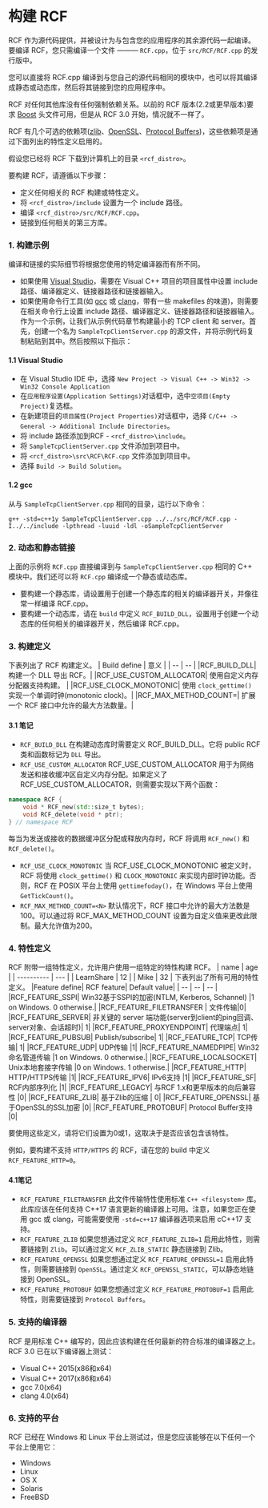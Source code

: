 <!--
 * @Author: haoluo
 * @Date: 2019-07-12 16:02:23
 * @LastEditors: haoluo
 * @LastEditTime: 2019-07-15 11:34:04
 * @Description: file content
 -->
# 构建 RCF
RCF 作为源代码提供，并被设计为与包含您的应用程序的其余源代码一起编译。要编译 RCF，您只需编译一个文件 ——— `RCF.cpp`，位于 `src/RCF/RCF.cpp` 的发行版中。

您可以直接将 RCF.cpp 编译到与您自己的源代码相同的模块中，也可以将其编译成静态或动态库，然后将其链接到您的应用程序中。

RCF 对任何其他库没有任何强制依赖关系。以前的 RCF 版本(2.2或更早版本)要求 [Boost](http://www.boost.org/) 头文件可用，但是从 RCF 3.0 开始，情况就不一样了。

RCF 有几个可选的依赖项([zlib](http://www.zlib.net/)、[OpenSSL](http://www.openssl.org/)、[Protocol Buffers](http://code.google.com/p/protobuf/))，这些依赖项是通过下面列出的特性定义启用的。

假设您已经将 RCF 下载到计算机上的目录 `<rcf_distro>`。

要构建 RCF，请遵循以下步骤：
- 定义任何相关的 RCF 构建或特性定义。
- 将 `<rcf_distro>/include` 设置为一个 include 路径。
- 编译 `<rcf_distro>/src/RCF/RCF.cpp`。
- 链接到任何相关的第三方库。
### 1. 构建示例
编译和链接的实际细节将根据您使用的特定编译器而有所不同。
- 如果使用 [Visual Studio](http://http//www.microsoft.com/visualstudio)，需要在 Visual C++ 项目的项目属性中设置 include 路径、编译器定义、链接器路径和链接器输入。
- 如果使用命令行工具(如 [gcc](http://http//gcc.gnu.org/) 或 [clang](https://clang.llvm.org/)，带有一些 makefiles 的味道)，则需要在相关命令行上设置 include 路径、编译器定义、链接器路径和链接器输入。
作为一个示例，让我们从示例代码章节构建最小的 TCP client 和 server。首先，创建一个名为 `SampleTcpClientServer.cpp` 的源文件，并将示例代码复制粘贴到其中。然后按照以下指示：

#### 1.1 Visual Studio
- 在 Visual Studio IDE 中，选择 `New Project -> Visual C++ -> Win32 -> Win32 Console Application`
- 在`应用程序设置(Application Settings)`对话框中，选中`空项目(Empty Project)`复选框。
- 在新建项目的`项目属性(Project Properties)`对话框中，选择 `C/C++ -> General -> Additional Include Directories`。
- 将 include 路径添加到RCF - `<rcf_distro>\include`。
- 将 `SampleTcpClientServer.cpp` 文件添加到项目中。
- 将 `<rcf_distro>\src\RCF\RCF.cpp` 文件添加到项目中。
- 选择 `Build -> Build Solution`。
#### 1.2 gcc
从与 `SampleTcpClientServer.cpp` 相同的目录，运行以下命令：
```shell
g++ -std=c++1y SampleTcpClientServer.cpp ../../src/RCF/RCF.cpp -I../../include -lpthread -luuid -ldl -oSampleTcpClientServer
```
### 2. 动态和静态链接
上面的示例将 `RCF.cpp` 直接编译到与 `SampleTcpClientServer.cpp` 相同的 C++ 模块中。我们还可以将 `RCF.cpp` 编译成一个静态或动态库。
- 要构建一个静态库，请设置用于创建一个静态库的相关的编译器开关，并像往常一样编译 RCF.cpp。
- 要构建一个动态库，请在 `build` 中定义 `RCF_BUILD_DLL`，设置用于创建一个动态库的任何相关的编译器开关，然后编译 RCF.cpp。

### 3. 构建定义
下表列出了 RCF 构建定义。
| Build define |	意义 |
| -- | -- |
|RCF_BUILD_DLL|	构建一个 DLL 导出 RCF。|
|RCF_USE_CUSTOM_ALLOCATOR| 使用自定义内存分配器支持构建。	|
|RCF_USE_CLOCK_MONOTONIC|	使用 `clock_gettime()` 实现一个单调时钟(monotonic clock)。|
|RCF_MAX_METHOD_COUNT=<N>|	扩展一个 RCF 接口中允许的最大方法数量。|
#### 3.1 笔记
- `RCF_BUILD_DLL`
在构建动态库时需要定义 RCF_BUILD_DLL。它将 public RCF 类和函数标记为 `DLL` 导出。
- `RCF_USE_CUSTOM_ALLOCATOR`
RCF_USE_CUSTOM_ALLOCATOR 用于为网络发送和接收缓冲区自定义内存分配。如果定义了 RCF_USE_CUSTOM_ALLOCATOR，则需要实现以下两个函数：
```cpp
namespace RCF {
    void * RCF_new(std::size_t bytes);
    void RCF_delete(void * ptr);
} // namespace RCF
```
每当为发送或接收的数据缓冲区分配或释放内存时，RCF 将调用 `RCF_new()` 和 `RCF_delete()`。
- `RCF_USE_CLOCK_MONOTONIC`
当 RCF_USE_CLOCK_MONOTONIC 被定义时，RCF 将使用 `clock_gettime()` 和 `CLOCK_MONOTONIC` 来实现内部时钟功能。否则，RCF 在 POSIX 平台上使用 `gettimefoday()`，在 Windows 平台上使用 `GetTickCount()`。
- `RCF_MAX_METHOD_COUNT=<N>`
默认情况下，RCF 接口中允许的最大方法数是100。可以通过将 RCF_MAX_METHOD_COUNT 设置为自定义值来更改此限制。最大允许值为200。

### 4. 特性定义
RCF 附带一组特性定义，允许用户使用一组特定的特性构建 RCF。
|    name    | age |
| ---------- | --- |
| LearnShare |  12 |
| Mike       |  32 |
下表列出了所有可用的特性定义。
|Feature define|	RCF feature|	Default value|
| -- | -- | -- |
|RCF_FEATURE_SSPI|	 Win32基于SSPI的加密(NTLM, Kerberos, Schannel)	|1 on Windows. 0 otherwise.|
|RCF_FEATURE_FILETRANSFER	|	文件传输|0|
|RCF_FEATURE_SERVER|	非关键的 server 端功能(server到client的ping回调、server对象、会话超时)|	1|
|RCF_FEATURE_PROXYENDPOINT|	代理端点|	1|
|RCF_FEATURE_PUBSUB|	Publish/subscribe|	1|
|RCF_FEATURE_TCP|	TCP传输|	1|
|RCF_FEATURE_UDP|	UDP传输	|1|
|RCF_FEATURE_NAMEDPIPE|	Win32命名管道传输	|1 on Windows. 0 otherwise.|
|RCF_FEATURE_LOCALSOCKET|	Unix本地套接字传输	|0 on Windows. 1 otherwise.|
|RCF_FEATURE_HTTP|	HTTP/HTTPS传输	|1|
|RCF_FEATURE_IPV6|	IPv6支持	|1|
|RCF_FEATURE_SF|	RCF内部序列化	|1|
|RCF_FEATURE_LEGACY|	与RCF 1.x和更早版本的向后兼容性	|0|
|RCF_FEATURE_ZLIB| 基于Zlib的压缩	|	0|
|RCF_FEATURE_OPENSSL|	基于OpenSSL的SSL加密	|0|
|RCF_FEATURE_PROTOBUF|	Protocol Buffer支持	|0|

要使用这些定义，请将它们设置为0或1，这取决于是否应该包含该特性。

例如，要构建不支持 `HTTP/HTTPS` 的 RCF，请在您的 build 中定义 `RCF_FEATURE_HTTP=0`。
#### 4.1笔记
- `RCF_FEATURE_FILETRANSFER`
此文件传输特性使用标准 `C++ <filesystem>` 库。此库应该在任何支持 C++17 语言更新的编译器上可用。注意，如果您正在使用 gcc 或 clang，可能需要使用 `-std=c++17` 编译器选项来启用 cC++17 支持。
- `RCF_FEATURE_ZLIB`
如果您想通过定义 `RCF_FEATURE_ZLIB=1` 启用此特性，则需要链接到 `Zlib`。可以通过定义 `RCF_ZLIB_STATIC` 静态链接到 Zlib。
- `RCF_FEATURE_OPENSSL`
如果您想通过定义 `RCF_FEATURE_OPENSSL=1` 启用此特性，则需要链接到 `OpenSSL`。通过定义 `RCF_OPENSSL_STATIC`，可以静态地链接到 OpenSSL。
- `RCF_FEATURE_PROTOBUF`
如果您想通过定义 `RCF_FEATURE_PROTOBUF=1` 启用此特性，则需要链接到 `Protocol Buffers`。

### 5. 支持的编译器
RCF 是用标准 C++ 编写的，因此应该构建在任何最新的符合标准的编译器之上。RCF 3.0 已在以下编译器上测试：
- Visual C++ 2015(x86和x64)
- Visual C++ 2017(x86和x64)
- gcc 7.0(x64)
- clang 4.0(x64)
### 6. 支持的平台
RCF 已经在 Windows 和 Linux 平台上测试过，但是您应该能够在以下任何一个平台上使用它：
- Windows
- Linux
- OS X
- Solaris
- FreeBSD